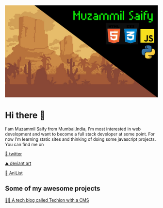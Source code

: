 ![Pixel art of Mountains with my name](20220901_092354.jpg)


# Hi there 👋

I'am Muzammil Saify from Mumbai,India, I'm most interested in web development and want to become a full stack developer at some point. For now I'm learning static sites and thinking of doing
some javascript projects. You can find me on 

[🐤 twitter](https://mobile.twitter.com/Muzzitor) 

[⛰️ deviant art](https://www.deviantart.com/muzzitor) 

[🌊 AniList](https://www.anilist.co/user/muzzitor)

## Some of my awesome projects

[👨‍💻 A tech blog called Techion with a CMS](tech-ion.netlify.app)
